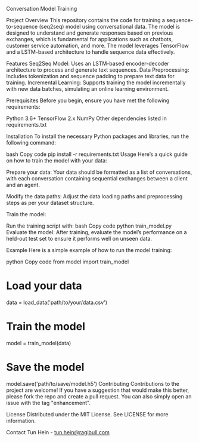 Conversation Model Training

Project Overview
This repository contains the code for training a sequence-to-sequence (seq2seq) model using conversational data. The model is designed to understand and generate responses based on previous exchanges, which is fundamental for applications such as chatbots, customer service automation, and more. The model leverages TensorFlow and a LSTM-based architecture to handle sequence data effectively.

Features
Seq2Seq Model: Uses an LSTM-based encoder-decoder architecture to process and generate text sequences.
Data Preprocessing: Includes tokenization and sequence padding to prepare text data for training.
Incremental Learning: Supports training the model incrementally with new data batches, simulating an online learning environment.

Prerequisites
Before you begin, ensure you have met the following requirements:

Python 3.6+
TensorFlow 2.x
NumPy
Other dependencies listed in requirements.txt

Installation
To install the necessary Python packages and libraries, run the following command:

bash
Copy code
pip install -r requirements.txt
Usage
Here’s a quick guide on how to train the model with your data:

Prepare your data: Your data should be formatted as a list of conversations, with each conversation containing sequential exchanges between a client and an agent.

Modify the data paths: Adjust the data loading paths and preprocessing steps as per your dataset structure.

Train the model:

Run the training script with:
bash
Copy code
python train_model.py
Evaluate the model: After training, evaluate the model’s performance on a held-out test set to ensure it performs well on unseen data.

Example
Here is a simple example of how to run the model training:

python
Copy code
from model import train_model

# Load your data
data = load_data('path/to/your/data.csv')

# Train the model
model = train_model(data)

# Save the model
model.save('path/to/save/model.h5')
Contributing
Contributions to the project are welcome! If you have a suggestion that would make this better, please fork the repo and create a pull request. You can also simply open an issue with the tag "enhancement".

License
Distributed under the MIT License. See LICENSE for more information.

Contact
Tun Hein - tun.hein@ragibull.com

